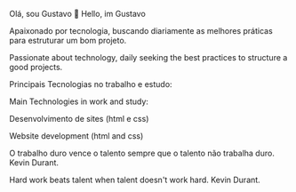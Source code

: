  Olá, sou Gustavo  🔭
 Hello, im Gustavo

Apaixonado por tecnologia, buscando diariamente as melhores práticas para estruturar um bom projeto.	

Passionate about technology, daily seeking the best practices to structure a good projects.

Principais Tecnologias no trabalho e estudo:

Main Technologies in work and study:

Desenvolvimento de sites (html e css)

Website development (html and css)

O trabalho duro vence o talento sempre que o talento não trabalha duro. Kevin Durant.

Hard work beats talent when talent doesn't work hard. Kevin Durant.
